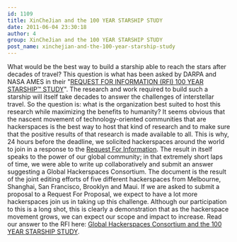 ```yaml
---
id: 1109
title: XinCheJian and the 100 YEAR STARSHIP STUDY
date: 2011-06-04 23:30:18
author: 4
group: XinCheJian and the 100 YEAR STARSHIP STUDY
post_name: xinchejian-and-the-100-year-starship-study
---
```


What would be the best way to build a starship able to reach the stars after decades of travel? This question is what has been asked by DARPA and NASA AMES in their "[REQUEST FOR INFORMATION (RFI) 100 YEAR STARSHIP™ STUDY](http://100yearstarshipstudy.com/index.php?option=com%5Fcontent&view=article&id=18)". The research and work required to build such a starship will itself take decades to answer the challenges of interstellar travel. So the question is: what is the organization best suited to host this research while maximizing the benefits to humanity? It seems obvious that the nascent movement of technology-oriented communities that are hackerspaces is the best way to host that kind of research and to make sure that the positive results of that research is made available to all. This is why, 24 hours before the deadline, we solicited hackerspaces around the world to join in a response to the [Request For Information](http://100yearstarshipstudy.com/index.php?option=com%5Fcontent&view=article&id=18). The result in itself speaks to the power of our global community; in that extremely short laps of time, we were able to write up collaboratively and submit an answer suggesting a Global Hackerspaces Consortium. The document is the result of the joint editing efforts of five different hackerspaces from Melbourne, Shanghai, San Francisco, Brooklyn and Maui. If we are asked to submit a proposal to a Request For Proposal, we expect to have a lot more hackerspaces join us in taking up this challenge. Although our participation to this is a long shot, this is clearly a demonstration that as the hackerspace movement grows, we can expect our scope and impact to increase. Read our answer to the RFI here: [Global Hackerspaces Consortium and the 100 YEAR STARSHIP STUDY](http://xinchejian.com/2011/06/04/xinchejian-and-the-100-year-starship-study/globalhackerspacesconsortium/).